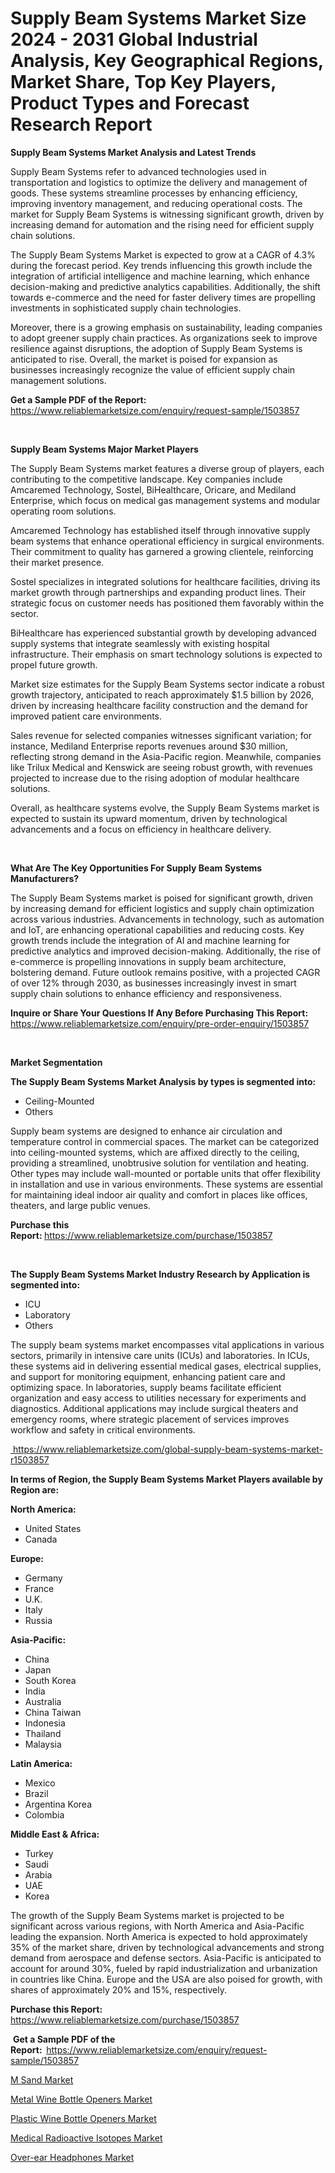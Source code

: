 <p><h1>Supply Beam Systems Market Size 2024 - 2031 Global Industrial Analysis, Key Geographical Regions, Market Share, Top Key Players, Product Types and Forecast Research Report</h1></p><p><strong>Supply Beam Systems Market Analysis and Latest Trends</strong></p>
<p><p>Supply Beam Systems refer to advanced technologies used in transportation and logistics to optimize the delivery and management of goods. These systems streamline processes by enhancing efficiency, improving inventory management, and reducing operational costs. The market for Supply Beam Systems is witnessing significant growth, driven by increasing demand for automation and the rising need for efficient supply chain solutions.</p><p>The Supply Beam Systems Market is expected to grow at a CAGR of 4.3% during the forecast period. Key trends influencing this growth include the integration of artificial intelligence and machine learning, which enhance decision-making and predictive analytics capabilities. Additionally, the shift towards e-commerce and the need for faster delivery times are propelling investments in sophisticated supply chain technologies. </p><p>Moreover, there is a growing emphasis on sustainability, leading companies to adopt greener supply chain practices. As organizations seek to improve resilience against disruptions, the adoption of Supply Beam Systems is anticipated to rise. Overall, the market is poised for expansion as businesses increasingly recognize the value of efficient supply chain management solutions.</p></p>
<p><strong>Get a Sample PDF of the Report:&nbsp;</strong> <a href="https://www.reliablemarketsize.com/enquiry/request-sample/1503857?utm_campaign=1133&utm_medium=2&utm_source=Github&utm_content=ia&utm_term=27092024&utm_id=supply-beam-systems">https://www.reliablemarketsize.com/enquiry/request-sample/1503857</a></p>
<p>&nbsp;</p>
<p><strong>Supply Beam Systems Major Market Players</strong></p>
<p><p>The Supply Beam Systems market features a diverse group of players, each contributing to the competitive landscape. Key companies include Amcaremed Technology, Sostel, BiHealthcare, Oricare, and Mediland Enterprise, which focus on medical gas management systems and modular operating room solutions. </p><p>Amcaremed Technology has established itself through innovative supply beam systems that enhance operational efficiency in surgical environments. Their commitment to quality has garnered a growing clientele, reinforcing their market presence.</p><p>Sostel specializes in integrated solutions for healthcare facilities, driving its market growth through partnerships and expanding product lines. Their strategic focus on customer needs has positioned them favorably within the sector.</p><p>BiHealthcare has experienced substantial growth by developing advanced supply systems that integrate seamlessly with existing hospital infrastructure. Their emphasis on smart technology solutions is expected to propel future growth.</p><p>Market size estimates for the Supply Beam Systems sector indicate a robust growth trajectory, anticipated to reach approximately $1.5 billion by 2026, driven by increasing healthcare facility construction and the demand for improved patient care environments.</p><p>Sales revenue for selected companies witnesses significant variation; for instance, Mediland Enterprise reports revenues around $30 million, reflecting strong demand in the Asia-Pacific region. Meanwhile, companies like Trilux Medical and Kenswick are seeing robust growth, with revenues projected to increase due to the rising adoption of modular healthcare solutions.</p><p>Overall, as healthcare systems evolve, the Supply Beam Systems market is expected to sustain its upward momentum, driven by technological advancements and a focus on efficiency in healthcare delivery.</p></p>
<p>&nbsp;</p>
<p><strong>What Are The Key Opportunities For Supply Beam Systems Manufacturers?</strong></p>
<p><p>The Supply Beam Systems market is poised for significant growth, driven by increasing demand for efficient logistics and supply chain optimization across various industries. Advancements in technology, such as automation and IoT, are enhancing operational capabilities and reducing costs. Key growth trends include the integration of AI and machine learning for predictive analytics and improved decision-making. Additionally, the rise of e-commerce is propelling innovations in supply beam architecture, bolstering demand. Future outlook remains positive, with a projected CAGR of over 12% through 2030, as businesses increasingly invest in smart supply chain solutions to enhance efficiency and responsiveness.</p></p>
<p><strong>Inquire or Share Your Questions If Any Before Purchasing This Report:</strong> <a href="https://www.reliablemarketsize.com/enquiry/pre-order-enquiry/1503857?utm_campaign=1133&utm_medium=2&utm_source=Github&utm_content=ia&utm_term=27092024&utm_id=supply-beam-systems">https://www.reliablemarketsize.com/enquiry/pre-order-enquiry/1503857</a></p>
<p>&nbsp;</p>
<p><strong>Market Segmentation</strong></p>
<p><strong>The Supply Beam Systems Market Analysis by types is segmented into:</strong></p>
<p><ul><li>Ceiling-Mounted</li><li>Others</li></ul></p>
<p><p>Supply beam systems are designed to enhance air circulation and temperature control in commercial spaces. The market can be categorized into ceiling-mounted systems, which are affixed directly to the ceiling, providing a streamlined, unobtrusive solution for ventilation and heating. Other types may include wall-mounted or portable units that offer flexibility in installation and use in various environments. These systems are essential for maintaining ideal indoor air quality and comfort in places like offices, theaters, and large public venues.</p></p>
<p><strong>Purchase this Report:&nbsp;</strong><a href="https://www.reliablemarketsize.com/purchase/1503857?utm_campaign=1133&utm_medium=2&utm_source=Github&utm_content=ia&utm_term=27092024&utm_id=supply-beam-systems">https://www.reliablemarketsize.com/purchase/1503857</a></p>
<p>&nbsp;</p>
<p><strong>The Supply Beam Systems Market Industry Research by Application is segmented into:</strong></p>
<p><ul><li>ICU</li><li>Laboratory</li><li>Others</li></ul></p>
<p><p>The supply beam systems market encompasses vital applications in various sectors, primarily in intensive care units (ICUs) and laboratories. In ICUs, these systems aid in delivering essential medical gases, electrical supplies, and support for monitoring equipment, enhancing patient care and optimizing space. In laboratories, supply beams facilitate efficient organization and easy access to utilities necessary for experiments and diagnostics. Additional applications may include surgical theaters and emergency rooms, where strategic placement of services improves workflow and safety in critical environments.</p></p>
<p><a href="https://www.reliablemarketsize.com/global-supply-beam-systems-market-r1503857?utm_campaign=1133&utm_medium=2&utm_source=Github&utm_content=ia&utm_term=27092024&utm_id=supply-beam-systems">&nbsp;https://www.reliablemarketsize.com/global-supply-beam-systems-market-r1503857</a></p>
<p><strong>In terms of Region, the Supply Beam Systems Market Players available by Region are:</strong></p>
<p>
    <p> <strong> North America: </strong>
        <ul>
            <li>United States</li>
            <li>Canada</li>
        </ul>
        </p> 
    <p> <strong> Europe: </strong>
        <ul>
            <li>Germany</li>
            <li>France</li>
            <li>U.K.</li>
            <li>Italy</li>
            <li>Russia</li>
        </ul>
        </p> 
    <p> <strong> Asia-Pacific: </strong>
        <ul>
            <li>China</li>
            <li>Japan</li>
            <li>South Korea</li>
            <li>India</li>
            <li>Australia</li>
            <li>China Taiwan</li>
            <li>Indonesia</li>
            <li>Thailand</li>
            <li>Malaysia</li>
        </ul>
        </p> 
    <p> <strong> Latin America: </strong>
        <ul>
            <li>Mexico</li>
            <li>Brazil</li>
            <li>Argentina Korea</li>
            <li>Colombia</li>
        </ul>
        </p> 
    <p> <strong> Middle East & Africa: </strong>
        <ul>
            <li>Turkey</li>
            <li>Saudi</li>
            <li>Arabia</li>
            <li>UAE</li>
            <li>Korea</li>
        </ul>
    </p>
    </p>
<p><p>The growth of the Supply Beam Systems market is projected to be significant across various regions, with North America and Asia-Pacific leading the expansion. North America is expected to hold approximately 35% of the market share, driven by technological advancements and strong demand from aerospace and defense sectors. Asia-Pacific is anticipated to account for around 30%, fueled by rapid industrialization and urbanization in countries like China. Europe and the USA are also poised for growth, with shares of approximately 20% and 15%, respectively.</p></p>
<p><strong>Purchase this Report: </strong><a href="https://www.reliablemarketsize.com/purchase/1503857?utm_campaign=1133&utm_medium=2&utm_source=Github&utm_content=ia&utm_term=27092024&utm_id=supply-beam-systems">https://www.reliablemarketsize.com/purchase/1503857</a></p>
<p>&nbsp;<strong>Get a Sample PDF of the Report:&nbsp;&nbsp;</strong><a href="https://www.reliablemarketsize.com/enquiry/request-sample/1503857?utm_campaign=1133&utm_medium=2&utm_source=Github&utm_content=ia&utm_term=27092024&utm_id=supply-beam-systems">https://www.reliablemarketsize.com/enquiry/request-sample/1503857</a></p>
<p><strong></strong></p>
<p><p><a href="https://www.linkedin.com/pulse/m-sand-market-research-report-includes-analysis-size-share-aszce?trackingId=9bKm4YMGT96bgeuMR%2FokVA%3D%3D&utm_campaign=1133&utm_medium=2&utm_source=Github&utm_content=ia&utm_term=27092024&utm_id=supply-beam-systems">M Sand Market</a></p><p><a href="https://issuu.com/reportprime-2/docs/metal-wine-bottle-openers-market-si_cac14e652d9490?utm_campaign=1133&utm_medium=2&utm_source=Github&utm_content=ia&utm_term=27092024&utm_id=supply-beam-systems">Metal Wine Bottle Openers Market</a></p><p><a href="https://issuu.com/reportprime-2/docs/plastic-wine-bottle-openers-market-_660ecf4b54aaf6?utm_campaign=1133&utm_medium=2&utm_source=Github&utm_content=ia&utm_term=27092024&utm_id=supply-beam-systems">Plastic Wine Bottle Openers Market</a></p><p><a href="https://www.linkedin.com/pulse/medical-radioactive-isotopes-market-insights-products-dbwne?trackingId=eQ3RxkxTQR%2B%2Fc1I7xeTUsA%3D%3D&utm_campaign=1133&utm_medium=2&utm_source=Github&utm_content=ia&utm_term=27092024&utm_id=supply-beam-systems">Medical Radioactive Isotopes Market</a></p><p><a href="https://github.com/WillieWoodard/Market-Research-Report-List-6/blob/main/over-ear-headphones-market.md?utm_campaign=1133&utm_medium=2&utm_source=Github&utm_content=ia&utm_term=27092024&utm_id=supply-beam-systems">Over-ear Headphones Market</a></p></p>